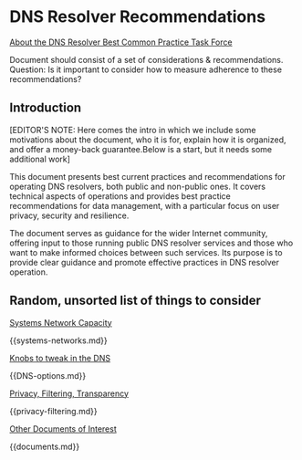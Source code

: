 # DNS Resolver Recommendations

[About the DNS Resolver Best Common Practice Task Force](https://www.ripe.net/participate/ripe/tf/dns-resolver-best-common-practice-task-force)

Document should consist of a set of considerations & recommendations.
Question: Is it important to consider how to measure adherence to these recommendations?

## Introduction

[EDITOR'S NOTE: Here comes the intro in which we include some motivations about the document, who it is for, explain how it is organized, and offer a money-back guarantee.Below is a start, but it needs some additional work]

This document presents best current practices and recommendations for operating DNS resolvers, both public and non-public ones. It covers technical aspects of operations and provides best practice recommendations for data management, with a particular focus on user privacy, security and resilience.

The document serves as guidance for the wider Internet community, offering input to those running public DNS resolver services and those who want to make informed choices between such services. Its purpose is to provide clear guidance and promote effective practices in DNS resolver operation.

## Random, unsorted list of things to consider

[Systems Network Capacity](systems-networks.md)

{{systems-networks.md}}


[Knobs to tweak in the DNS](DNS-options.md)

{{DNS-options.md}}


[Privacy, Filtering, Transparency](privacy-filtering.md)

{{privacy-filtering.md}}


[Other Documents of Interest](documents.md)

{{documents.md}}
